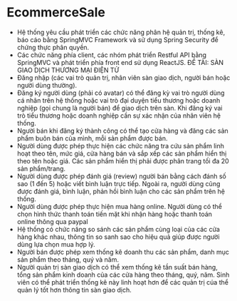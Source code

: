 # EcommerceSale
- Hệ thống yêu cầu phát triển các chức năng phân hệ quản trị, thống kê, báo cáo bằng
SpringMVC Framework và sử dụng Spring Security để chứng thực phân quyền.
- Các chức năng phía client, các nhóm phát triển Restful API bằng SpringMVC và
phát triển phía front end sử dụng ReactJS.
ĐỀ TÀI: SÀN GIAO DỊCH THƯƠNG MẠI ĐIỆN TỬ
- Đăng nhập (các vai trò quản trị, nhân viên sàn giao dịch, người bán hoặc người dùng
thường).
- Đăng ký người dùng (phải có avatar) có thể đăng kỳ vai trò người dùng cá nhân trên
hệ thống hoặc vai trò đại duyện tiểu thương hoặc doanh nghiệp (gọi chung là người
bán) để giao dịch trên sàn. Khi đăng ký vai trò tiểu thương hoặc doanh nghiệp cần sự
xác nhận của nhân viên hệ thống.
- Người bán khi đăng ký thành công có thể tạo cửa hàng và đăng các sản phẩm buôn bán
của mình, mỗi sản phẩm được bán.
- Người dùng được phép thực hiện các chức năng tra cứu sản phẩm linh hoạt theo tên,
mức giá, cửa hàng bán và sắp xếp các sản phẩm hiển thị theo tên hoặc giá. Các sản
phẩm hiển thị phải được phân trang tối đa 20 sản phẩm/trang.
- Người dùng được phép đánh giá (review) người bán bằng cách đánh số sao (1 đến 5)
hoặc viết bình luận trực tiếp. Ngoài ra, người dùng cũng được đánh giá, bình luận, phản
hồi bình luận cho các sản phẩm trên hệ thống.
- Người dùng được phép thực hiện mua hàng online. Người dùng có thể chọn hình thức
thanh toán tiến mặt khi nhận hàng hoặc thanh toán online thông qua paypal
- Hệ thống có chức năng so sánh các sản phẩm cùng loại của các cửa hàng khác nhau,
thông tin so sanh sao cho hiệu quả giúp được người dùng lựa chọn mua hợp lý.
- Người bán được phép xem thống kê doanh thu các sản phẩm, danh mục sản phẩm theo
tháng, quý và năm.
- Người quản trị sàn giao dịch có thể xem thống kê tần suất bán hàng, tổng sản phẩm
kinh doanh của các cửa hàng theo tháng, quý, năm. Sinh viên có thể phát triển thống
kê này linh hoạt hơn để các quản trị cúa thể quản lý tốt hơn thông tin sàn giao dịch.

